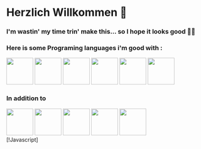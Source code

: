 <h1>Herzlich Willkommen 👋</h1>
<h3>I'm wastin' my time trin' make this... so I hope it looks good 🫡🫡</h3>

<h3>Here is some Programing languages i'm good with :</h3>
<div>
  <img src="https://mobotics.in/assets/images/technology/Python.jpg" style="height:70px">
  <img src="https://pbs.twimg.com/profile_images/499913018361131009/4AYspJ8L_400x400.png" style="height:70px">
  <img src="https://images.velog.io/images/rememberme_jhk/post/2a1c5b17-c028-421f-a870-3538078a841c/js.png" style="height:70px">
  <img src="https://www.logicsolutions.com/wp-content/uploads/2015/06/html5.png" style="height:70px">
  <img src="https://imagizer.imageshack.com/img924/5796/v2DlWx.png" style="height:70px">
  <img src="https://process.fs.teachablecdn.com/ADNupMnWyR7kCWRvm76Laz/resize=width:705/https://file-uploads.teachablecdn.com/b3be7e3bb83f4d50a65534c37658f1f1/97f0da12713343e598c9be4b6fe12099" style="height:70px">
</div>
  <h3> In addition to </h3>
  <div>
  <img src="https://buttercms.com/static/images/tech_banners/Nextjs.b8a717322c08.png" style="height:70px">
  <img src="https://th.bing.com/th/id/OIP.TH_embfjqt8cAZIDg5JTEQAAAA?rs=1&pid=ImgDetMain" style="height:70px">
  <img src="https://tymly.io/wp-content/uploads/2017/12/node-js-WMFS-for-tymly.png" style="height:70px">
  <img src="https://itguru.vn/blog/wp-content/uploads/2020/06/Express-JS-logo.jpg" style="height:70px">
  <img src="https://errorsea.com/wp-content/uploads/2020/04/mysql.png" style="height:70px">
  </div>
  [!Javascript]
  
<!--
  <img src="" style="height:50px">
**Sherif-lotfy/Sherif-lotfy** is a ✨ _special_ ✨ repository because its `README.md` (this file) appears on your GitHub profile.

Here are some ideas to get you started:

- 🔭 I’m currently working on ...
- 🌱 I’m currently learning ...
- 👯 I’m looking to collaborate on ...
- 🤔 I’m looking for help with ...
- 💬 Ask me about ...
- 📫 How to reach me: ...
- 😄 Pronouns: ...
- ⚡ Fun fact: ...
-->
